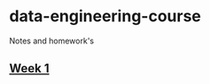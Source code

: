 # data-engineering-course
Notes and homework's 

## [Week 1](https://github.com/arthurfg/data-engineering-course/tree/main/week_1_basics_n_setup_)
